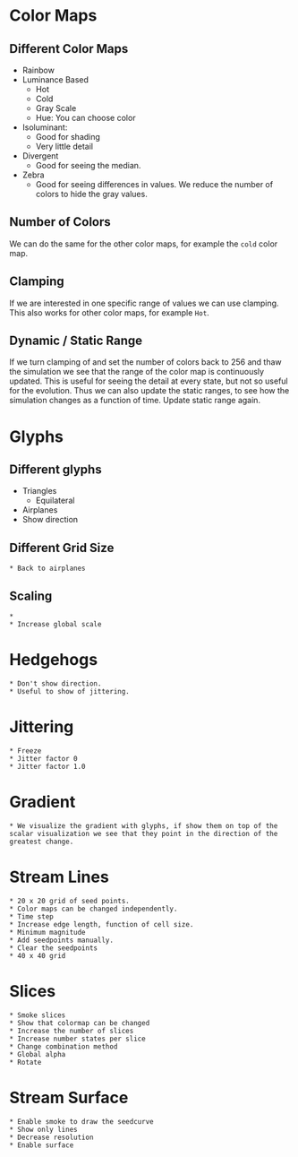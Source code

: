 # Color Maps

## Different Color Maps
* Rainbow
* Luminance Based
	* Hot
	* Cold
	* Gray Scale
	* Hue: You can choose color
* Isoluminant:
	* Good for shading
	* Very little detail
* Divergent 
	* Good for seeing the median.
* Zebra
	* Good for seeing differences in values.
	We reduce the number of colors to hide the gray values.

## Number of Colors
We can do the same for the other color maps, for example the ```cold``` color map.

## Clamping
If we are interested in one specific range of values we can use clamping. This also works for other color maps, for example ``Hot``.

## Dynamic / Static Range
If we turn clamping of and set the number of colors back to 256 and thaw the simulation we see that the range of the color map is continuously updated. This is useful for seeing the detail at every state, but not so useful for the evolution. Thus we can also update the static ranges, to see how the simulation changes as a function of time. Update static range again. 

# Glyphs

## Different glyphs
* Triangles
	* Equilateral
* Airplanes
 * Show direction

## Different Grid Size
	* Back to airplanes

## Scaling
	* 
	* Increase global scale

# Hedgehogs
	* Don't show direction.
	* Useful to show of jittering.

# Jittering
	* Freeze
	* Jitter factor 0
	* Jitter factor 1.0

# Gradient
	* We visualize the gradient with glyphs, if show them on top of the scalar visualization we see that they point in the direction of the greatest change.

# Stream Lines
	* 20 x 20 grid of seed points.
	* Color maps can be changed independently.
	* Time step
	* Increase edge length, function of cell size.
	* Minimum magnitude
	* Add seedpoints manually.
	* Clear the seedpoints
	* 40 x 40 grid

# Slices
	* Smoke slices
	* Show that colormap can be changed
	* Increase the number of slices
	* Increase number states per slice
	* Change combination method
	* Global alpha
	* Rotate

# Stream Surface
	* Enable smoke to draw the seedcurve
	* Show only lines
	* Decrease resolution
	* Enable surface
